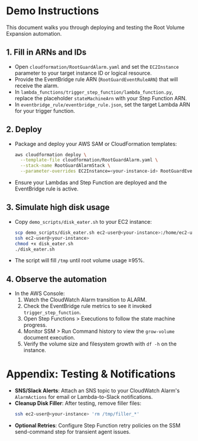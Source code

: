 # Demo Instructions

This document walks you through deploying and testing the Root Volume Expansion automation.

## 1. Fill in ARNs and IDs
  - Open `cloudformation/RootGuardAlarm.yaml` and set the `EC2Instance` parameter to your target instance ID or logical resource.
  - Provide the EventBridge rule ARN (`RootGuardEventRuleARN`) that will receive the alarm.
  - In `lambda_functions/trigger_step_function/lambda_function.py`, replace the placeholder `stateMachineArn` with your Step Function ARN.
  - In `eventbridge_rule/eventbridge_rule.json`, set the target Lambda ARN for your trigger function.

## 2. Deploy
  - Package and deploy your AWS SAM or CloudFormation templates:
    ```bash
    aws cloudformation deploy \
      --template-file cloudformation/RootGuardAlarm.yaml \
      --stack-name RootGuardAlarmStack \
      --parameter-overrides EC2Instance=<your-instance-id> RootGuardEventRuleARN=<your-eventbridge-rule-arn>
    ```
  - Ensure your Lambdas and Step Function are deployed and the EventBridge rule is active.

## 3. Simulate high disk usage
  - Copy `demo_scripts/disk_eater.sh` to your EC2 instance:
    ```bash
    scp demo_scripts/disk_eater.sh ec2-user@<your-instance>:/home/ec2-user/
    ssh ec2-user@<your-instance>
    chmod +x disk_eater.sh
    ./disk_eater.sh
    ```
  - The script will fill `/tmp` until root volume usage ≥95%.

## 4. Observe the automation
  - In the AWS Console:
    1. Watch the CloudWatch Alarm transition to ALARM.
    2. Check the EventBridge rule metrics to see it invoked `trigger_step_function`.
    3. Open Step Functions > Executions to follow the state machine progress.
    4. Monitor SSM > Run Command history to view the `grow-volume` document execution.
    5. Verify the volume size and filesystem growth with `df -h` on the instance.

# Appendix: Testing & Notifications

- **SNS/Slack Alerts**: Attach an SNS topic to your CloudWatch Alarm's `AlarmActions` for email or Lambda-to-Slack notifications.
- **Cleanup Disk Filler**: After testing, remove filler files:
  ```bash
  ssh ec2-user@<your-instance> 'rm /tmp/filler_*'
  ```
- **Optional Retries**: Configure Step Function retry policies on the SSM send-command step for transient agent issues.